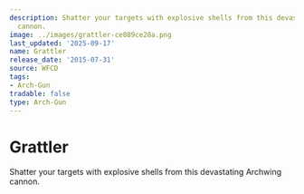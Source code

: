 ```yaml
---
description: Shatter your targets with explosive shells from this devastating Archwing
  cannon.
image: ../images/grattler-ce089ce28a.png
last_updated: '2025-09-17'
name: Grattler
release_date: '2015-07-31'
source: WFCD
tags:
- Arch-Gun
tradable: false
type: Arch-Gun
---
```


# Grattler

Shatter your targets with explosive shells from this devastating Archwing cannon.

